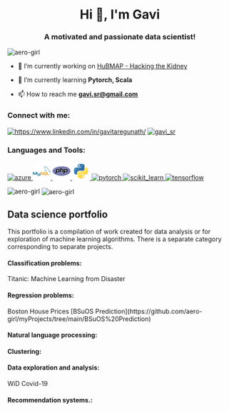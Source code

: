 <h1 align="center">Hi 👋, I'm Gavi</h1>
<h3 align="center">A motivated and passionate data scientist!</h3>

<p align="left"> <img src="https://komarev.com/ghpvc/?username=aero-girl&label=Profile%20views&color=0e75b6&style=flat" alt="aero-girl" /> </p>

- 🔭 I’m currently working on [HuBMAP - Hacking the Kidney](https://www.kaggle.com/c/hubmap-kidney-segmentation)

- 🌱 I’m currently learning **Pytorch, Scala**

- 📫 How to reach me **gavi.sr@gmail.com**

<h3 align="left">Connect with me:</h3>
<p align="left">
<a href="https://linkedin.com/in/https://www.linkedin.com/in/gavitaregunath/" target="blank"><img align="center" src="https://cdn.jsdelivr.net/npm/simple-icons@3.0.1/icons/linkedin.svg" alt="https://www.linkedin.com/in/gavitaregunath/" height="30" width="40" /></a>
<a href="https://kaggle.com/gavi_sr" target="blank"><img align="center" src="https://cdn.jsdelivr.net/npm/simple-icons@3.0.1/icons/kaggle.svg" alt="gavi_sr" height="30" width="40" /></a>
</p>

<h3 align="left">Languages and Tools:</h3>
<p align="left"> <a href="https://azure.microsoft.com/en-in/" target="_blank"> <img src="https://www.vectorlogo.zone/logos/microsoft_azure/microsoft_azure-icon.svg" alt="azure" width="40" height="40"/> </a> <a href="https://www.mysql.com/" target="_blank"> <img src="https://raw.githubusercontent.com/devicons/devicon/master/icons/mysql/mysql-original-wordmark.svg" alt="mysql" width="40" height="40"/> </a> <a href="https://www.php.net" target="_blank"> <img src="https://raw.githubusercontent.com/devicons/devicon/master/icons/php/php-original.svg" alt="php" width="40" height="40"/> </a> <a href="https://www.python.org" target="_blank"> <img src="https://raw.githubusercontent.com/devicons/devicon/master/icons/python/python-original.svg" alt="python" width="40" height="40"/> </a> <a href="https://pytorch.org/" target="_blank"> <img src="https://www.vectorlogo.zone/logos/pytorch/pytorch-icon.svg" alt="pytorch" width="40" height="40"/> </a> <a href="https://scikit-learn.org/" target="_blank"> <img src="https://upload.wikimedia.org/wikipedia/commons/0/05/Scikit_learn_logo_small.svg" alt="scikit_learn" width="40" height="40"/> </a> <a href="https://www.tensorflow.org" target="_blank"> <img src="https://www.vectorlogo.zone/logos/tensorflow/tensorflow-icon.svg" alt="tensorflow" width="40" height="40"/> </a> </p>

<p><img align="left" src="https://github-readme-stats.vercel.app/api/top-langs?username=aero-girl&show_icons=true&locale=en&layout=compact" alt="aero-girl" /></p>

<p>&nbsp;<img align="center" src="https://github-readme-stats.vercel.app/api?username=aero-girl&show_icons=true&locale=en" alt="aero-girl" /></p>

<h2>Data science portfolio</h2>
This portfolio is a compilation of work created for data analysis or for exploration of machine learning algorithms.
There is a separate category corresponding to separate projects.

<h4 align="left">Classification problems:</h4>
Titanic: Machine Learning from Disaster

<h4 align="left">Regression problems:</h4>
Boston House Prices
[BSuOS Prediction](https://github.com/aero-girl/myProjects/tree/main/BSuOS%20Prediction)

<h4 align="left">Natural language processing:</h4>

<h4 align="left">Clustering:</h4>

<h4 align="left">Data exploration and analysis:</h4>
WiD Covid-19

<h4 align="left">Recommendation systems.:</h4>


